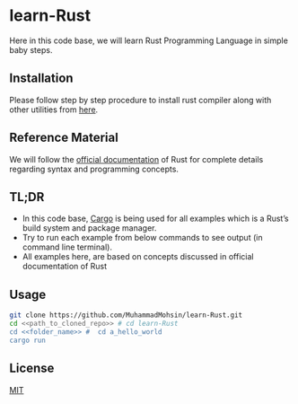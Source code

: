 # learn-Rust
Here in this code base, we will learn Rust Programming Language in simple baby steps. 

## Installation
Please follow step by step procedure to install rust compiler along with other utilities from [here](https://www.rust-lang.org/tools/install).

## Reference Material
We will follow the [official documentation](https://doc.rust-lang.org/nightly/book/) of Rust for complete details regarding syntax and programming concepts.

## TL;DR
- In this code base, [Cargo](https://doc.rust-lang.org/cargo/) is being used for all examples which is a Rust’s build system and package manager.
- Try to run each example from below commands to see output (in command line terminal).
- All examples here, are based on concepts discussed in official documentation of Rust


## Usage

```bash
git clone https://github.com/MuhammadMohsin/learn-Rust.git
cd <<path_to_cloned_repo>> # cd learn-Rust
cd <<folder_name>> #  cd a_hello_world
cargo run 
```


## License
[MIT](https://choosealicense.com/licenses/mit/)
